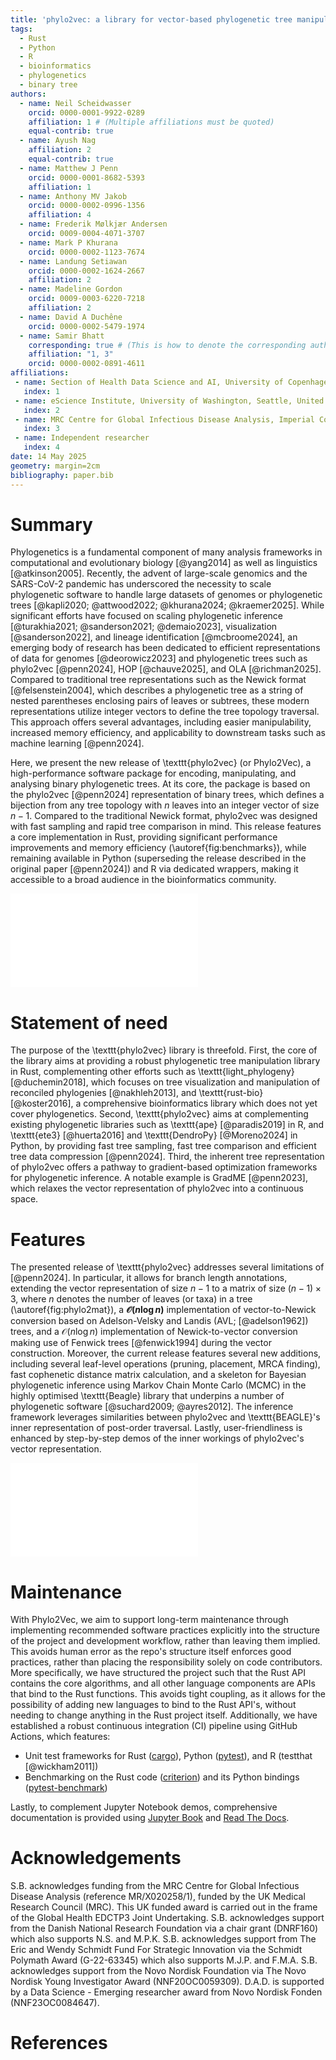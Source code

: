 ```yaml
---
title: 'phylo2vec: a library for vector-based phylogenetic tree manipulation'
tags:
  - Rust
  - Python
  - R
  - bioinformatics
  - phylogenetics
  - binary tree
authors:
  - name: Neil Scheidwasser
    orcid: 0000-0001-9922-0289
    affiliation: 1 # (Multiple affiliations must be quoted)
    equal-contrib: true
  - name: Ayush Nag
    affiliation: 2
    equal-contrib: true
  - name: Matthew J Penn
    orcid: 0000-0001-8682-5393
    affiliation: 1
  - name: Anthony MV Jakob
    orcid: 0000-0002-0996-1356
    affiliation: 4
  - name: Frederik Mølkjær Andersen
    orcid: 0009-0004-4071-3707
  - name: Mark P Khurana
    orcid: 0000-0002-1123-7674
  - name: Landung Setiawan
    orcid: 0000-0002-1624-2667
    affiliation: 2
  - name: Madeline Gordon
    orcid: 0009-0003-6220-7218
    affiliation: 2
  - name: David A Duchêne
    orcid: 0000-0002-5479-1974
  - name: Samir Bhatt
    corresponding: true # (This is how to denote the corresponding author)
    affiliation: "1, 3"
    orcid: 0000-0002-0891-4611
affiliations:
 - name: Section of Health Data Science and AI, University of Copenhagen, Copenhagen
   index: 1
 - name: eScience Institute, University of Washington, Seattle, United States
   index: 2
 - name: MRC Centre for Global Infectious Disease Analysis, Imperial College London, London, United Kingdom
   index: 3
 - name: Independent researcher
   index: 4
date: 14 May 2025
geometry: margin=2cm
bibliography: paper.bib
---
```


# Summary

Phylogenetics is a fundamental component of many analysis frameworks in computational and evolutionary biology [@yang2014] as well as linguistics [@atkinson2005]. Recently, the advent of large-scale genomics and the SARS-CoV-2 pandemic has underscored the necessity to scale phylogenetic software to handle large datasets of genomes or phylogenetic trees [@kapli2020; @attwood2022; @khurana2024; @kraemer2025]. While significant efforts have focused on scaling phylogenetic inference [@turakhia2021; @sanderson2021; @demaio2023], visualization [@sanderson2022], and lineage identification [@mcbroome2024], an emerging body of research has been dedicated to efficient representations of data for genomes [@deorowicz2023] and phylogenetic trees such as phylo2vec [@penn2024], HOP [@chauve2025], and OLA [@richman2025]. Compared to traditional tree representations such as the Newick format [@felsenstein2004], which describes a phylogenetic tree as a string of nested parentheses enclosing pairs of leaves or subtrees, these modern representations utilize integer vectors to define the tree topology traversal. This approach offers several advantages, including easier manipulability, increased memory efficiency, and applicability to downstream tasks such as machine learning [@penn2024].

Here, we present the new release of \texttt{phylo2vec} (or Phylo2Vec), a high-performance software package for encoding, manipulating, and analysing binary phylogenetic trees.  At its core, the package is based on the phylo2vec [@penn2024] representation of binary trees, which defines a bijection from any tree topology with $n$ leaves into an integer vector of size $n-1$. Compared to the traditional Newick format, phylo2vec was designed with fast sampling and rapid tree comparison in mind. This release features a core implementation in Rust, providing significant performance improvements and memory efficiency (\autoref{fig:benchmarks}), while remaining available in Python (superseding the release described in the original paper [@penn2024]) and R via dedicated wrappers, making it accessible to a broad audience in the bioinformatics community.

![Benchmark times for converting a phylo2vec vector to a Newick string (left) and vice versa (right). For each size, we evaluated the execution time for a minimum of 20 rounds using \texttt{pytest-benchmark}. We compare the execution time of the Python functions in the latest release, which rely on Rust bindings via [PyO3](https://github.com/PyO3/pyo3), with the previous release [@penn2024], which make use of just-in-time (JIT) compilation of Python functions using \texttt{Numba} [@lam2015]. Execution times were benchmarked
on an AMD Ryzen Threadripper PRO 5995WX with a 64-core CPU @ 7 GHz and 256 GB of RAM. \label{fig:benchmarks}](fig1.pdf)

# Statement of need

The purpose of the \texttt{phylo2vec} library is threefold. First, the core of the library aims at providing a robust phylogenetic tree manipulation library in Rust, complementing other efforts such as \texttt{light\_phylogeny} [@duchemin2018], which focuses on tree visualization and manipulation of reconciled phylogenies [@nakhleh2013], and \texttt{rust-bio} [@koster2016], a comprehensive bioinformatics library which does not yet cover phylogenetics. Second, \texttt{phylo2vec} aims at complementing existing phylogenetic libraries such as \texttt{ape} [@paradis2019] in R, and \texttt{ete3} [@huerta2016] and \texttt{DendroPy} [@Moreno2024] in Python, by providing fast tree sampling, fast tree comparison and efficient tree data compression [@penn2024]. Third, the inherent tree representation of phylo2vec offers a pathway to gradient-based optimization frameworks for phylogenetic inference. A notable example is GradME [@penn2023], which relaxes the vector representation of phylo2vec into a continuous space.

# Features

The presented release of \texttt{phylo2vec} addresses several limitations of [@penn2024]. In particular, it allows for branch length annotations, extending the vector representation of size $n-1$ to a matrix of size $(n-1) \times 3$, where $n$ denotes the number of leaves (or taxa) in a tree (\autoref{fig:phylo2mat}), a **$\mathcal{O}(n \log n)$** implementation of vector-to-Newick conversion based on Adelson-Velsky and Landis (AVL; [@adelson1962]) trees, and a $\mathcal{O}(n \log n)$ implementation of Newick-to-vector conversion making use of Fenwick trees [@fenwick1994] during the vector construction. Moreover, the current release features several new additions, including several leaf-level operations (pruning, placement, MRCA finding), fast cophenetic distance matrix calculation, and a skeleton for Bayesian phylogenetic inference using Markov Chain Monte Carlo (MCMC) in the highly optimised \texttt{Beagle} library that underpins a number of phylogenetic software [@suchard2009; @ayres2012]. The inference framework leverages similarities between phylo2vec and \texttt{BEAGLE}'s inner representation of post-order traversal. Lastly, user-friendliness is enhanced by step-by-step demos of the inner workings of phylo2vec's vector representation.

![Recovering a tree from a phylo2vec vector: example for $\boldsymbol{v} = [0, 2, 0, 4]$. (a) Main algorithm for leaf placement described in [@penn2024]. (b) Augmenting the phylo2vec vector into a matrix $\boldsymbol{m}$ with branch lengths. We use an intermediary ancestry matrix whereby each row describes a cherry (two children nodes and the parent node), which we augment with two columns of branch lengths. These columns denote the length of the branch connecting each parent and their two children nodes, respectively.\label{fig:phylo2mat}](fig2.pdf)

# Maintenance

With Phylo2Vec, we aim to support long-term maintenance through implementing recommended software practices explicitly into the structure of the project and development workflow, rather than leaving them implied. This avoids human error as the repo's structure itself enforces good practices, rather than placing the responsibility solely on code contributors. More specifically, we have structured the project such that the Rust API contains the core algorithms, and all other language components are APIs that bind to the Rust functions. This avoids tight coupling, as it allows for the possibility of adding new languages to bind to the Rust API's, without needing to change anything in the Rust project itself. Additionally, we have established a robust continuous integration (CI) pipeline using GitHub Actions, which features:

* Unit test frameworks for Rust ([cargo](https://crates.io)), Python ([pytest](https://github.com/pytest-dev/pytest)), and R (testthat [@wickham2011])
* Benchmarking on the Rust code ([criterion](https://github.com/bheisler/criterion.rs)) and its Python bindings ([pytest-benchmark](https://github.com/ionelmc/pytest-benchmark))

Lastly, to complement Jupyter Notebook demos, comprehensive documentation is provided using [Jupyter Book](https://jupyterbook.org) and [Read The Docs](https://about.readthedocs.com/).

# Acknowledgements

S.B. acknowledges funding from the MRC Centre for Global Infectious Disease Analysis (reference MR/X020258/1), funded by the UK Medical Research Council (MRC). This UK funded award is carried out in the frame of the Global Health EDCTP3 Joint Undertaking. S.B. acknowledges support from the Danish National Research Foundation via a chair grant (DNRF160) which also supports N.S. and M.P.K. S.B. acknowledges support from The Eric and Wendy Schmidt Fund For Strategic Innovation via the Schmidt Polymath Award (G-22-63345) which also supports M.J.P. and F.M.A. S.B. acknowledges support from the Novo Nordisk Foundation via The Novo Nordisk Young Investigator Award (NNF20OC0059309). D.A.D. is supported by a Data Science - Emerging researcher award from Novo Nordisk Fonden (NNF23OC0084647).

# References
